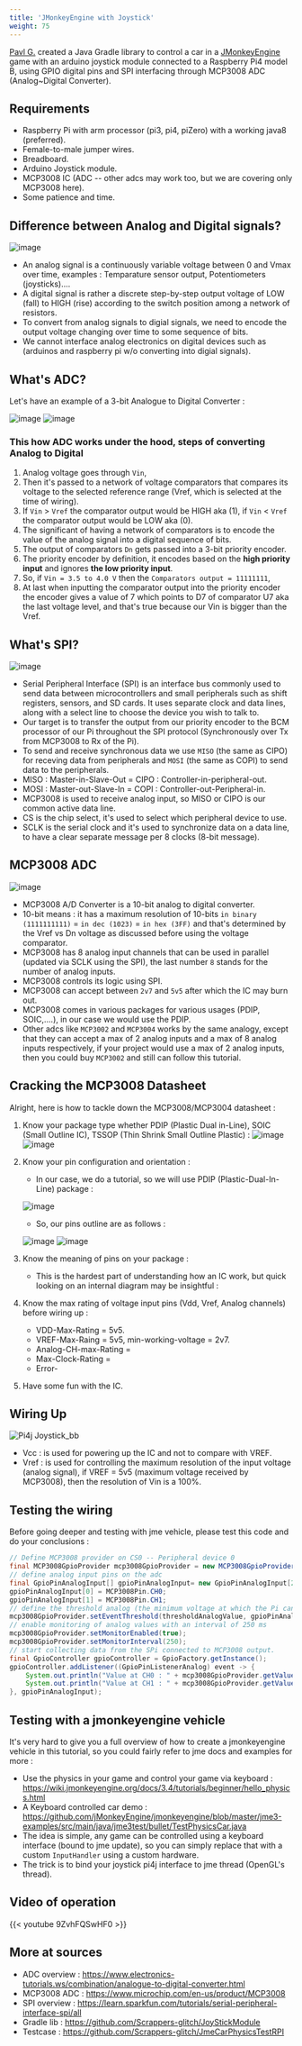 ```yaml
---
title: 'JMonkeyEngine with Joystick'
weight: 75
---
```


[Pavl G.](https://www.linkedin.com/in/pavl-g-420b81228/) created a Java Gradle library to control a car in a [JMonkeyEngine](https://jmonkeyengine.org/) game with an arduino joystick module connected to a Raspberry Pi4 model B, using GPIO digital pins and SPI interfacing through MCP3008 ADC (Analog~Digital Converter).

## Requirements

- Raspberry Pi with arm processor (pi3, pi4, piZero) with a working java8 (preferred).
- Female-to-male jumper wires.
- Breadboard.
- Arduino Joystick module.
- MCP3008 IC (ADC -- other adcs may work too, but we are covering only MCP3008 here).
- Some patience and time.

## Difference between Analog and Digital signals? 

![image](https://user-images.githubusercontent.com/60224159/157847529-3b46c3e9-8d39-428c-91a1-f3018cb9f9e3.png)

- An analog signal is a continuously variable voltage between 0 and Vmax over time, examples : Temparature sensor output, Potentiometers (joysticks)....
- A digital signal is rather a discrete step-by-step output voltage of LOW (fall) to HIGH (rise) according to the switch position among a network of resistors.
- To convert from analog signals to digial signals, we need to encode the output voltage changing over time to some sequence of bits.
- We cannot interface analog electronics on digital devices such as (arduinos and raspberry pi w/o converting into digial signals).
 
## What's ADC?

Let's have an example of a 3-bit Analogue to Digital Converter : 

![image](https://user-images.githubusercontent.com/60224159/157848094-2b43e3ba-8434-41bd-950c-d0847718ac24.png)
![image](https://user-images.githubusercontent.com/60224159/157848257-f9b3c795-bf30-4fdd-8a57-3e9259c35a1f.png)

### This how ADC works under the hood, steps of converting Analog to Digital

1) Analog voltage goes through `Vin`, 
2) Then it's passed to a network of voltage comparators that compares its voltage to the selected reference range (Vref, which is selected at the time of wiring).
3) If `Vin` > `Vref` the comparator output would be HIGH aka (1), if `Vin` < `Vref` the comparator output would be LOW aka (0).
4) The significant of having a network of comparators is to encode the value of the analog signal into a digital sequence of bits.
5) The output of comparators `Dn` gets passed into a 3-bit priority encoder.
6) The priority encoder by definition, it encodes based on the **high priority input** and ignores **the low priority input**.
7) So, if `Vin = 3.5 to 4.0 V` then the `Comparators output = 11111111`, 
8) At last when inputting the comparator output into the priority encoder the encoder gives a value of 7 which points to D7 of comparator U7 aka the last voltage level, and that's true because our Vin is bigger than the Vref<max>.

## What's SPI? 

![image](https://user-images.githubusercontent.com/60224159/157852097-4800a22c-c81b-4a1b-ba2b-2d1ab2b1652b.png)

- Serial Peripheral Interface (SPI) is an interface bus commonly used to send data between microcontrollers and small peripherals such as shift registers, sensors, and SD cards. It uses separate clock and data lines, along with a select line to choose the device you wish to talk to.
- Our target is to transfer the output from our priority encoder to the BCM processor of our Pi throughout the SPI protocol (Synchronously over Tx from MCP3008 to Rx of the Pi).
- To send and receive synchronous data we use `MISO` (the same as CIPO) for receving data from peripherals and `MOSI` (the same as COPI) to send data to the peripherals.
- MISO : Master-in-Slave-Out = CIPO : Controller-in-peripheral-out.
- MOSI : Master-out-Slave-In = COPI : Controller-out-Peripheral-in.
- MCP3008 is used to receive analog input, so MISO or CIPO is our common active data line.
- CS is the chip select, it's used to select which peripheral device to use.
- SCLK is the serial clock and it's used to synchronize data on a data line, to have a clear separate message per 8 clocks (8-bit message).
 
## MCP3008 ADC
![image](https://user-images.githubusercontent.com/60224159/158028785-b54f7832-a876-4875-aeae-683dbeb0e895.png)
- MCP3008 A/D Converter is a 10-bit analog to digital converter.
- 10-bit means : it has a maximum resolution of 10-bits `in binary (1111111111)` = `in dec (1023)` = `in hex (3FF)` and that's determined by the Vref vs Dn voltage as discussed before using the voltage comparator.
- MCP3008 has 8 analog input channels that can be used in parallel (updated via SCLK using the SPI), the last number `8` stands for the number of analog inputs.
- MCP3008 controls its logic using SPI.
- MCP3008 can accept between `2v7` and `5v5` after which the IC may burn out.
- MCP3008 comes in various packages for various usages (PDIP, SOIC,....), in our case we would use the PDIP.
- Other adcs like `MCP3002` and `MCP3004` works by the same analogy, except that they can accept a max of 2 analog inputs and a max of 8 analog inputs respectively, if your project would use a max of 2 analog inputs, then you could buy `MCP3002` and still can follow this tutorial.
 
## Cracking the MCP3008 Datasheet 
Alright, here is how to tackle down the MCP3008/MCP3004 datasheet :
1) Know your package type whether PDIP (Plastic Dual in-Line), SOIC (Small Outline IC), TSSOP (Thin Shrink Small Outline Plastic) :
![image](https://user-images.githubusercontent.com/60224159/158029157-5c1e6ef7-6d2a-4802-a302-7208cd8c7d8c.png)
![image](https://user-images.githubusercontent.com/60224159/158029201-9b789559-2ed2-407a-a3e7-53dcbea93b30.png)

2) Know your pin configuration and orientation :
   - In our case, we do a tutorial, so we will use PDIP (Plastic-Dual-In-Line) package : 

   ![image](https://user-images.githubusercontent.com/60224159/158029235-ecbbd08d-992f-4ca0-bf53-994dcaf53c1d.png)
 
   - So, our pins outline are as follows : 
   
   ![image](https://user-images.githubusercontent.com/60224159/158029866-e9b0f8fa-17ba-463f-9e81-23a66fa7dc86.png)
   ![image](https://user-images.githubusercontent.com/60224159/158029842-f27a58cd-9b21-4759-9c51-554ab0c41a78.png)

3) Know the meaning of pins on your package : 
   - This is the hardest part of understanding how an IC work, but quick looking on an internal diagram may be insightful : 

4) Know the max rating of voltage input pins (Vdd, Vref, Analog channels) before wiring up : 
   - VDD-Max-Rating = 5v5.
   - VREF-Max-Raing = 5v5, min-working-voltage = 2v7.
   - Analog-CH-max-Rating =
   - Max-Clock-Rating = 
   - Error-
5) Have some fun with the IC.
 
## Wiring Up

![Pi4j Joystick_bb](https://user-images.githubusercontent.com/60224159/157844859-34b0373b-09e2-488e-af82-d993a2d48719.png)

- Vcc : is used for powering up the IC and not to compare with VREF.
- Vref : is used for controlling the maximum resolution of the input voltage (analog signal), if VREF = 5v5 (maximum voltage received by MCP3008), then the resolution of Vin is a 100%.
 
## Testing the wiring

Before going deeper and testing with jme vehicle, please test this code and do your conclusions : 

```java
// Define MCP3008 provider on CS0 -- Peripheral device 0
final MCP3008GpioProvider mcp3008GpioProvider = new MCP3008GpioProvider(SpiChannel.CS0);
// define analog input pins on the adc
final GpioPinAnalogInput[] gpioPinAnalogInput= new GpioPinAnalogInput[2];
gpioPinAnalogInput[0] = MCP3008Pin.CH0;
gpioPinAnalogInput[1] = MCP3008Pin.CH1;
// define the threshold analog (the minimum voltage at which the Pi can listen to).
mcp3008GpioProvider.setEventThreshold(thresholdAnalogValue, gpioPinAnalogInput);
// enable monitoring of analog values with an interval of 250 ms
mcp3008GpioProvider.setMonitorEnabled(true);
mcp3008GpioProvider.setMonitorInterval(250);
// start collecting data from the SPi connected to MCP3008 output.
final GpioController gpioController = GpioFactory.getInstance();
gpioController.addListener((GpioPinListenerAnalog) event -> {
    System.out.println("Value at CH0 : " + mcp3008GpioProvider.getValue(gpioPinAnalogInput[0]));
    System.out.println("Value at CH1 : " + mcp3008GpioProvider.getValue(gpioPinAnalogInput[1]));
}, gpioPinAnalogInput);
```

## Testing with a jmonkeyengine vehicle

It's very hard to give you a full overview of how to create a jmonkeyengine vehicle in this tutorial, so you could fairly refer to jme docs and examples for more : 

- Use the physics in your game and control your game via keyboard : https://wiki.jmonkeyengine.org/docs/3.4/tutorials/beginner/hello_physics.html
- A Keyboard controlled car demo : https://github.com/jMonkeyEngine/jmonkeyengine/blob/master/jme3-examples/src/main/java/jme3test/bullet/TestPhysicsCar.java
- The idea is simple, any game can be controlled using a keyboard interface (bound to jme update), so you can simply replace that with a custom `InputHandler` using a custom hardware. 
- The trick is to bind your joystick pi4j interface to jme thread (OpenGL's thread).
 
## Video of operation

{{< youtube 9ZvhFQSwHF0 >}}

## More at sources

- ADC overview : https://www.electronics-tutorials.ws/combination/analogue-to-digital-converter.html
- MCP3008 ADC : https://www.microchip.com/en-us/product/MCP3008
- SPI overview : https://learn.sparkfun.com/tutorials/serial-peripheral-interface-spi/all
- Gradle lib : https://github.com/Scrappers-glitch/JoyStickModule
- Testcase : https://github.com/Scrappers-glitch/JmeCarPhysicsTestRPI
